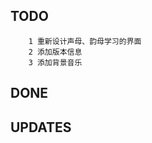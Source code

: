 TODO
--------------
        1 重新设计声母、韵母学习的界面
        2 添加版本信息
        3 添加背景音乐
DONE
-----  
UPDATES
--------------

